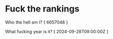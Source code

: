 # Fuck the rankings

Who the hell am I?
{ 6657048 }

What fucking year is it?
[ 2024-09-28T09:00:00Z ]
